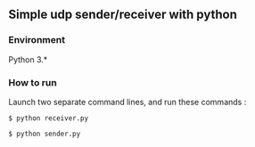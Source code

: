 ## Simple udp sender/receiver with python

### Environment
Python 3.*

### How to run
Launch two separate command lines, and run these commands :

```
$ python receiver.py
```

```
$ python sender.py
```
